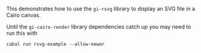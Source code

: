 This demonstrates how to use the `gi-rsvg` library to display an SVG file in
a Cairo canvas.

Until the `gi-cairo-render` library dependencies catch up you may need to run this with

`cabal run rsvg-example --allow-newer`
